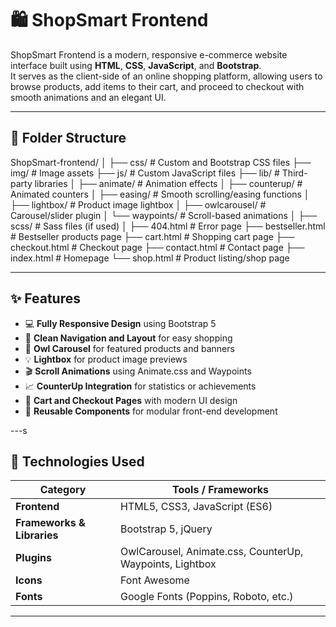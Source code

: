 # 🛍️ ShopSmart Frontend

ShopSmart Frontend is a modern, responsive e-commerce website interface built using **HTML**, **CSS**, **JavaScript**, and **Bootstrap**.  
It serves as the client-side of an online shopping platform, allowing users to browse products, add items to their cart, and proceed to checkout with smooth animations and an elegant UI.

---

## 📂 Folder Structure

ShopSmart-frontend/
│
├── css/                 # Custom and Bootstrap CSS files
├── img/                 # Image assets
├── js/                  # Custom JavaScript files
├── lib/                 # Third-party libraries
│   ├── animate/         # Animation effects
│   ├── counterup/       # Animated counters
│   ├── easing/          # Smooth scrolling/easing functions
│   ├── lightbox/        # Product image lightbox
│   ├── owlcarousel/     # Carousel/slider plugin
│   └── waypoints/       # Scroll-based animations
│
├── scss/                # Sass files (if used)
│
├── 404.html             # Error page
├── bestseller.html      # Bestseller products page
├── cart.html            # Shopping cart page
├── checkout.html        # Checkout page
├── contact.html         # Contact page
├── index.html           # Homepage
└── shop.html            # Product listing/shop page





---

## ✨ Features

- 💻 **Fully Responsive Design** using Bootstrap 5  
- 🧭 **Clean Navigation and Layout** for easy shopping  
- 🎠 **Owl Carousel** for featured products and banners  
- 💡 **Lightbox** for product image previews  
- 🎬 **Scroll Animations** using Animate.css and Waypoints  
- 📈 **CounterUp Integration** for statistics or achievements  
- 🛒 **Cart and Checkout Pages** with modern UI design  
- 🧩 **Reusable Components** for modular front-end development  

---s

## 🧰 Technologies Used

| Category | Tools / Frameworks |
|-----------|--------------------|
| **Frontend** | HTML5, CSS3, JavaScript (ES6) |
| **Frameworks & Libraries** | Bootstrap 5, jQuery |
| **Plugins** | OwlCarousel, Animate.css, CounterUp, Waypoints, Lightbox |
| **Icons** | Font Awesome |
| **Fonts** | Google Fonts (Poppins, Roboto, etc.) |

---

